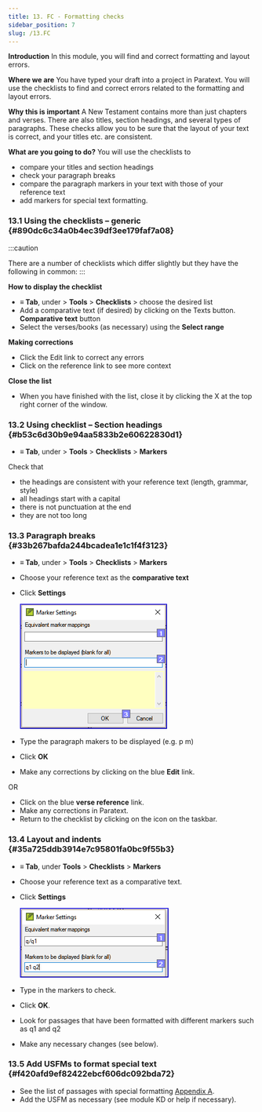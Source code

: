 ```yaml
---
title: 13. FC - Formatting checks
sidebar_position: 7
slug: /13.FC
---
```




**Introduction**
In this module, you will find and correct formatting and layout errors.


**Where we are**
You have typed your draft into a project in Paratext. You will use the checklists to find and correct errors related to the formatting and layout errors.


**Why this is important**
A New Testament contains more than just chapters and verses. There are also titles, section headings, and several types of paragraphs. These checks allow you to be sure that the layout of your text is correct, and your titles etc. are consistent.


**What are you going to do?**
You will use the checklists to

- compare your titles and section headings
- check your paragraph breaks
- compare the paragraph markers in your text with those of your reference text
- add markers for special text formatting.

### 13.1 Using the checklists – generic {#890dc6c34a0b4ec39df3ee179faf7a08}


:::caution


There are a number of checklists which differ slightly but they have the following in common: :::


**How to display the checklist**

- **≡ Tab**, under &gt; **Tools** &gt; **Checklists** &gt; choose the desired list
- Add a comparative text (if desired) by clicking on the Texts button. **Comparative text** button
- Select the verses/books (as necessary) using the **Select range**

**Making corrections**

- Click the Edit link to correct any errors
- Click on the reference link to see more context

**Close the list**

- When you have finished with the list, close it by clicking the X at the top right corner of the window.

### 13.2 Using checklist – Section headings {#b53c6d30b9e94aa5833b2e60622830d1}

- **≡ Tab**, under &gt; **Tools** &gt; **Checklists** &gt; **Markers**

Check that

- the headings are consistent with your reference text (length, grammar, style)
- all headings start with a capital
- there is not punctuation at the end
- they are not too long

### 13.3 Paragraph breaks {#33b267bafda244bcadea1e1c1f4f3123}

- **≡ Tab**, under &gt; **Tools** &gt; **Checklists** &gt; **Markers**
- Choose your reference text as the **comparative text**
- Click **Settings**

	![](/notion_imgs/1393139696.png)

- Type the paragraph makers to be displayed
(e.g. p m)
- Click **OK**
- Make any corrections by clicking on the blue **Edit** link.

OR

- Click on the blue **verse reference** link.
- Make any corrections in Paratext.
- Return to the checklist by clicking on the icon on the taskbar.

### 13.4 Layout and indents {#35a725ddb3914e7c95801fa0bc9f55b3}

- **≡ Tab**, under **Tools** &gt; **Checklists** &gt; **Markers**
- Choose your reference text as a comparative text.
- Click **Settings**

	![](/notion_imgs/1300191702.png)

- Type in the markers to check.
- Click **OK**.
- Look for passages that have been formatted with different markers such as q1 and q2
- Make any necessary changes (see below).

### 13.5 Add USFMs to format special text {#f420afd9ef82422ebcf606dc092bda72}

- See the list of passages with special formatting [Appendix A](file:///C:/Users/jjpdq/Documents/paratextmanual/versioned_docs/version-9.3/Training-Manual/08-Appendix/A.st.md).
- Add the USFM as necessary (see module KD or help if necessary).
